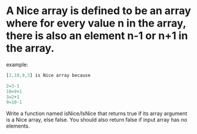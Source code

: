 # A Nice array is defined to be an array where for every value n in the array, there is also an element n-1 or n+1 in the array.

example:
```javascript
[2,10,9,3] is Nice array because

2=3-1
10=9+1
3=2+1
9=10-1
```
Write a function named isNice/IsNice that returns true if its array argument is a Nice array, else false. You should also return false if input array has no elements.